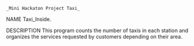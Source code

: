     _Mini Hackaton Project Taxi_
    
NAME
      Taxi_Inside.
  
DESCRIPTION
      This program counts the number of taxis in each station and organizes the services requested by customers depending on their area.
